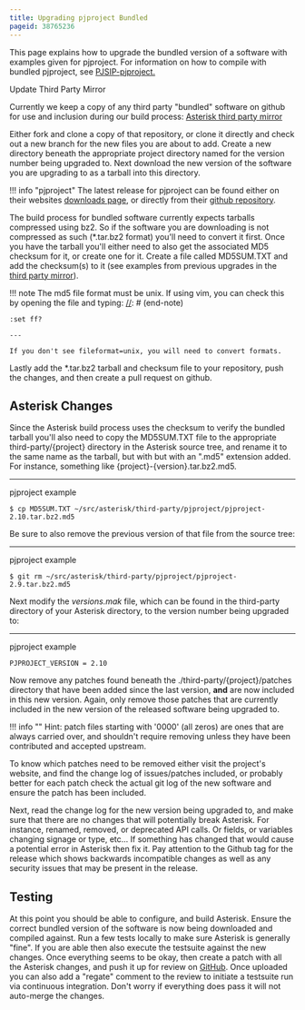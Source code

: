 ```yaml
---
title: Upgrading pjproject Bundled
pageid: 38765236
---
```


This page explains how to upgrade the bundled version of a software with examples given for pjproject. For information on how to compile with bundled pjproject, see [PJSIP-pjproject.](/Getting-Started/Installing-Asterisk/Installing-Asterisk-From-Source/PJSIP-pjproject)

Update Third Party Mirror

Currently we keep a copy of any third party "bundled" software on github for use and inclusion during our build process: [Asterisk third party mirror](https://github.com/asterisk/third-party)

Either fork and clone a copy of that repository, or clone it directly and check out a new branch for the new files you are about to add. Create a new directory beneath the appropriate project directory named for the version number being upgraded to. Next download the new version of the software you are upgrading to as a tarball into this directory.

!!! info "pjproject"
    The latest release for pjproject can be found either on their websites [downloads page](https://www.pjsip.org/download.htm), or directly from their [github repository](https://github.com/pjsip/pjproject/releases).

[//]: # (end-info)

The build process for bundled software currently expects tarballs compressed using bz2. So if the software you are downloading is not compressed as such (\*.tar.bz2 format) you'll need to convert it first. Once you have the tarball you'll either need to also get the associated MD5 checksum for it, or create one for it. Create a file called MD5SUM.TXT and add the checksum(s) to it (see examples from previous upgrades in the [third party mirror](https://github.com/asterisk/third-party)).

!!! note 
    The md5 file format must be unix. If using vim, you can check this by opening the file and typing:
[//]: # (end-note)

```
:set ff?  

---

If you don't see fileformat=unix, you will need to convert formats.

```

 Lastly add the \*.tar.bz2 tarball and checksum file to your repository, push the changes, and then create a pull request on github.

Asterisk Changes
----------------

Since the Asterisk build process uses the checksum to verify the bundled tarball you'll also need to copy the MD5SUM.TXT file to the appropriate third-party/{project} directory in the Asterisk source tree, and rename it to the same name as the tarball, but with but with an ".md5" extension added. For instance, something like {project}-{version}.tar.bz2.md5.

---

pjproject example  

```
$ cp MD5SUM.TXT ~/src/asterisk/third-party/pjproject/pjproject-2.10.tar.bz2.md5

```

Be sure to also remove the previous version of that file from the source tree:

---

pjproject example  

```
$ git rm ~/src/asterisk/third-party/pjproject/pjproject-2.9.tar.bz2.md5

```

Next modify the *versions.mak* file, which can be found in the third-party directory of your Asterisk directory, to the version number being upgraded to:

---

pjproject example  

```
PJPROJECT_VERSION = 2.10

```

Now remove any patches found beneath the ./third-party/{project}/patches directory that have been added since the last version, **and** are now included in this new version. Again, only remove those patches that are currently included in the new version of the released software being upgraded to.

!!! info ""
    Hint: patch files starting with '0000' (all zeros) are ones that are always carried over, and shouldn't require removing unless they have been contributed and accepted upstream.

[//]: # (end-info)

To know which patches need to be removed either visit the project's website, and find the change log of issues/patches included, or probably better for each patch check the actual git log of the new software and ensure the patch has been included.

Next, read the change log for the new version being upgraded to, and make sure that there are no changes that will potentially break Asterisk. For instance, renamed, removed, or deprecated API calls. Or fields, or variables changing signage or type, etc... If something has changed that would cause a potential error in Asterisk then fix it. Pay attention to the Github tag for the release which shows backwards incompatible changes as well as any security issues that may be present in the release.

Testing
-------

At this point you should be able to configure, and build Asterisk. Ensure the correct bundled version of the software is now being downloaded and compiled against. Run a few tests locally to make sure Asterisk is generally "fine". If you are able then also execute the testsuite against the new changes. Once everything seems to be okay, then create a patch with all the Asterisk changes, and push it up for review on [GitHub](/Development/Policies-and-Procedures/Code-Contribution). Once uploaded you can also add a "regate" comment to the review to initiate a testsuite run via continuous integration. Don't worry if everything does pass it will not auto-merge the changes.
